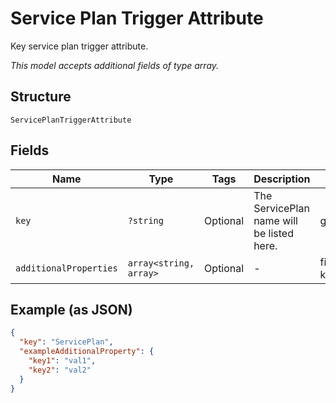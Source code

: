 
# Service Plan Trigger Attribute

Key service plan trigger attribute.

*This model accepts additional fields of type array.*

## Structure

`ServicePlanTriggerAttribute`

## Fields

| Name | Type | Tags | Description | Getter | Setter |
|  --- | --- | --- | --- | --- | --- |
| `key` | `?string` | Optional | The ServicePlan name will be listed here. | getKey(): ?string | setKey(?string key): void |
| `additionalProperties` | `array<string, array>` | Optional | - | findAdditionalProperty(string key): array | additionalProperty(string key, array value): void |

## Example (as JSON)

```json
{
  "key": "ServicePlan",
  "exampleAdditionalProperty": {
    "key1": "val1",
    "key2": "val2"
  }
}
```

